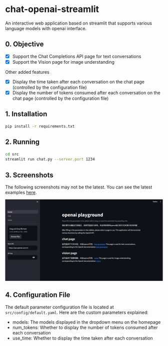 # chat-openai-streamlit
An interactive web application based on streamlit that supports various language models with openai interface.

## 0. Objective

- [x] Support the Chat Completions API page for text conversations
- [x] Support the Vision page for image understanding

Other added features

- [x] Display the time taken after each conversation on the chat page (controlled by the configuration file)
- [x] Display the number of tokens consumed after each conversation on the chat page (controlled by the configuration file)

## 1. Installation

```bash
pip install -r requirements.txt
```

## 2. Running

```bash
cd src
streamlit run chat.py --server.port 1234
```

## 3. Screenshots
The following screenshots may not be the latest. You can see the latest examples [here]().


![1](./file/1.gif)


## 4. Configuration File

The default parameter configuration file is located at `src/config/default.yaml`. Here are the custom parameters explained:
* models: The models displayed in the dropdown menu on the homepage
* num_tokens: Whether to display the number of tokens consumed after each conversation
* use_time: Whether to display the time taken after each conversation